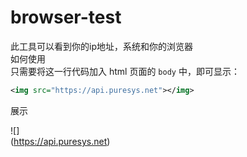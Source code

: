 # browser-test
此工具可以看到你的ip地址，系统和你的浏览器       
如何使用        
只需要将这一行代码加入 html 页面的  `body` 中，即可显示：     
```xml    
<img src="https://api.puresys.net"></img>        

```   
         
展示        
      
![]       
(https://api.puresys.net)
